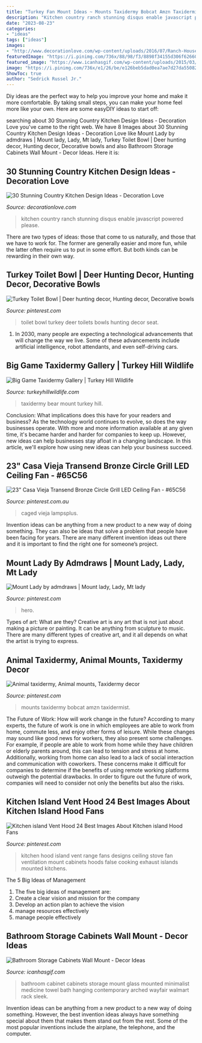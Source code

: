 ```yaml
---
title: "Turkey Fan Mount Ideas ~ Mounts Taxidermy Bobcat Amzn Taxidermist"
description: "Kitchen country ranch stunning disqus enable javascript powered please"
date: "2023-08-23"
categories:
- "ideas"
tags: ["ideas"]
images:
- "http://www.decorationlove.com/wp-content/uploads/2016/07/Ranch-House-Kitchen-Design-Ideas.jpg"
featuredImage: "https://i.pinimg.com/736x/88/98/f3/8898f34155d306f62660704d2763c9eb--toilet-bowl-toilets.jpg"
featured_image: "https://www.icanhasgif.com/wp-content/uploads/2015/03/Bathroom-Storage-Cabinets-Wall-Mount.jpg"
image: "https://i.pinimg.com/736x/e1/26/be/e126beb5dad0ea7ae7d27da550820480.jpg"
ShowToc: true
author: "Sedrick Russel Jr."
---
```



Diy ideas are the perfect way to help you improve your home and make it more comfortable. By taking small steps, you can make your home feel more like your own. Here are some easyDIY ideas to start off: 

	

		
searching about 30 Stunning Country Kitchen Design Ideas - Decoration Love you've came to the right web. We have 8 Images about 30 Stunning Country Kitchen Design Ideas - Decoration Love like Mount Lady by admdraws | Mount lady, Lady, Mt lady, Turkey Toilet Bowl | Deer hunting decor, Hunting decor, Decorative bowls and also Bathroom Storage Cabinets Wall Mount - Decor Ideas. Here it is:
		
    
## 30 Stunning Country Kitchen Design Ideas - Decoration Love

<img loading=lazy src="http://www.decorationlove.com/wp-content/uploads/2016/07/Ranch-House-Kitchen-Design-Ideas.jpg" onerror="this.onerror=null;this.src='https://tse3.mm.bing.net/th?id=OIP.BqcE3wmEScef1lvskzehZQHaLK&amp;pid=15.1';" alt="30 Stunning Country Kitchen Design Ideas - Decoration Love">

_Source: decorationlove.com_

>kitchen country ranch stunning disqus enable javascript powered please. 

	

There are two types of ideas: those that come to us naturally, and those that we have to work for. The former are generally easier and more fun, while the latter often require us to put in some effort. But both kinds can be rewarding in their own way.

    
## Turkey Toilet Bowl | Deer Hunting Decor, Hunting Decor, Decorative Bowls

<img loading=lazy src="https://i.pinimg.com/736x/88/98/f3/8898f34155d306f62660704d2763c9eb--toilet-bowl-toilets.jpg" onerror="this.onerror=null;this.src='https://tse1.mm.bing.net/th?id=OIP.xCy380GaGAWNENRv-FaNRwHaKX&amp;pid=15.1';" alt="Turkey Toilet Bowl | Deer hunting decor, Hunting decor, Decorative bowls">

_Source: pinterest.com_

>toilet bowl turkey deer toilets bowls hunting decor seat. 

	

1. In 2030, many people are expecting a technological advancements that will change the way we live. Some of these advancements include artificial intelligence, robot attendants, and even self-driving cars. 

    
## Big Game Taxidermy Gallery | Turkey Hill Wildlife

<img loading=lazy src="https://www.turkeyhillwildlife.com/wp-content/uploads/2018/04/Black-Bear-taxidermy-Mount-Museum-Quality-Black-bear-taxidermy-Ideas-683x1024.jpg" onerror="this.onerror=null;this.src='https://tse1.mm.bing.net/th?id=OIP.jH21ZvZx0RhCL7P8l0MAyQHaLG&amp;pid=15.1';" alt="Big Game Taxidermy Gallery | Turkey Hill Wildlife">

_Source: turkeyhillwildlife.com_

>taxidermy bear mount turkey hill. 

	

Conclusion: What implications does this have for your readers and business?
As the technology world continues to evolve, so does the way businesses operate. With more and more information available at any given time, it's became harder and harder for companies to keep up. However, new ideas can help businesses stay afloat in a changing landscape. In this article, we'll explore how using new ideas can help your business succeed.

    
## 23&quot; Casa Vieja Transend Bronze Circle Grill LED Ceiling Fan - #65C56

<img loading=lazy src="https://i.pinimg.com/736x/e1/26/be/e126beb5dad0ea7ae7d27da550820480.jpg" onerror="this.onerror=null;this.src='https://tse4.mm.bing.net/th?id=OIP.i3vQJ9PBSyTWrSMAQkjpXAHaHa&amp;pid=15.1';" alt="23&quot; Casa Vieja Transend Bronze Circle Grill LED Ceiling Fan - #65C56">

_Source: pinterest.com.au_

>caged vieja lampsplus. 

	

Invention ideas can be anything from a new product to a new way of doing something. They can also be ideas that solve a problem that people have been facing for years. There are many different invention ideas out there and it is important to find the right one for someone’s project.

    
## Mount Lady By Admdraws | Mount Lady, Lady, Mt Lady

<img loading=lazy src="https://i.pinimg.com/736x/14/05/11/140511e85f4911f94280384275ce6de3.jpg" onerror="this.onerror=null;this.src='https://tse2.mm.bing.net/th?id=OIP.puXobZSzlFmvQIPA47BqnAHaLb&amp;pid=15.1';" alt="Mount Lady by admdraws | Mount lady, Lady, Mt lady">

_Source: pinterest.com_

>hero. 

	

Types of art: What are they?
Creative art is any art that is not just about making a picture or painting. It can be anything from sculpture to music. There are many different types of creative art, and it all depends on what the artist is trying to express.

    
## Animal Taxidermy, Animal Mounts, Taxidermy Decor

<img loading=lazy src="http://media-cache-ec0.pinimg.com/640x/07/6f/94/076f949ef5f58f79d913f41c58f0cc14.jpg" onerror="this.onerror=null;this.src='https://tse1.mm.bing.net/th?id=OIP.3DCM-tLZWjVh8QKBWN_hfQAAAA&amp;pid=15.1';" alt="Animal taxidermy, Animal mounts, Taxidermy decor">

_Source: pinterest.com_

>mounts taxidermy bobcat amzn taxidermist. 

	

The Future of Work: How will work change in the future?
According to many experts, the future of work is one in which employees are able to work from home, commute less, and enjoy other forms of leisure. While these changes may sound like good news for workers, they also present some challenges. For example, if people are able to work from home while they have children or elderly parents around, this can lead to tension and stress at home. Additionally, working from home can also lead to a lack of social interaction and communication with coworkers. These concerns make it difficult for companies to determine if the benefits of using remote working platforms outweigh the potential drawbacks. In order to figure out the future of work, companies will need to consider not only the benefits but also the risks.

    
## Kitchen Island Vent Hood 24 Best Images About Kitchen Island Hood Fans

<img loading=lazy src="https://i.pinimg.com/736x/d4/aa/51/d4aa5149cfac49b59828d82305aceb1d.jpg" onerror="this.onerror=null;this.src='https://tse4.mm.bing.net/th?id=OIP.H28-gaf5keVg4Bppio5Q2wHaLF&amp;pid=15.1';" alt="Kitchen island Vent Hood 24 Best Images About Kitchen island Hood Fans">

_Source: pinterest.com_

>kitchen hood island vent range fans designs ceiling stove fan ventilation mount cabinets hoods false cooking exhaust islands mounted kitchens. 

	

The 5 Big Ideas of Management
1. The five big ideas of management are: 
1. Create a clear vision and mission for the company 
2. Develop an action plan to achieve the vision 
3. manage resources effectively 
4. manage people effectively 

    
## Bathroom Storage Cabinets Wall Mount - Decor Ideas

<img loading=lazy src="https://www.icanhasgif.com/wp-content/uploads/2015/03/Bathroom-Storage-Cabinets-Wall-Mount.jpg" onerror="this.onerror=null;this.src='https://tse1.mm.bing.net/th?id=OIP._f4LW6z_8ESuvOE5s6CAbgHaHa&amp;pid=15.1';" alt="Bathroom Storage Cabinets Wall Mount - Decor Ideas">

_Source: icanhasgif.com_

>bathroom cabinet cabinets storage mount glass mounted minimalist medicine towel bath hanging contemporary arched wayfair walmart rack sleek. 

	

Invention ideas can be anything from a new product to a new way of doing something. However, the best invention ideas always have something special about them that makes them stand out from the rest. Some of the most popular inventions include the airplane, the telephone, and the computer.

